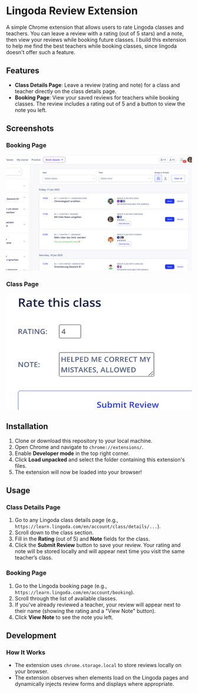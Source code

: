 # Lingoda Review Extension

A simple Chrome extension that allows users to rate Lingoda classes and teachers. You can leave a review with a rating (out of 5 stars) and a note, then view your reviews while booking future classes.
I build this extension to help me find the best teachers while booking classes, since lingoda doesn't offer such a feature.

## Features

- **Class Details Page**: Leave a review (rating and note) for a class and teacher directly on the class details page.
- **Booking Page**: View your saved reviews for teachers while booking classes. The review includes a rating out of 5 and a button to view the note you left.

## Screenshots

### Booking Page
![Booking Page](screenshots/booking_page.png)

### Class Page
![Class Page](screenshots/class_page.png)

## Installation

1. Clone or download this repository to your local machine.
2. Open Chrome and navigate to `chrome://extensions/`.
3. Enable **Developer mode** in the top right corner.
4. Click **Load unpacked** and select the folder containing this extension's files.
5. The extension will now be loaded into your browser!

## Usage

### Class Details Page
1. Go to any Lingoda class details page (e.g., `https://learn.lingoda.com/en/account/class/details/...`).
2. Scroll down to the class section.
3. Fill in the **Rating** (out of 5) and **Note** fields for the class.
4. Click the **Submit Review** button to save your review. Your rating and note will be stored locally and will appear next time you visit the same teacher’s class.

### Booking Page
1. Go to the Lingoda booking page (e.g., `https://learn.lingoda.com/en/account/booking`).
2. Scroll through the list of available classes.
3. If you've already reviewed a teacher, your review will appear next to their name (showing the rating and a "View Note" button).
4. Click **View Note** to see the note you left.

## Development

### How It Works
- The extension uses `chrome.storage.local` to store reviews locally on your browser.
- The extension observes when elements load on the Lingoda pages and dynamically injects review forms and displays where appropriate.

